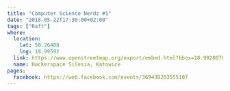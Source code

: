 ```yaml
---
title: "Computer Science Nerdz #1"
date: "2018-05-22T17:30:00+02:00"
tags: ["Raft"]
where:
  location:
    lat: 50.26408
    lng: 18.99592
  link: https://www.openstreetmap.org/export/embed.html?bbox=18.992807865142826%2C50.263001078887285%2C18.998993039131168%2C50.265159763081904&layer=mapnik&marker=50.264079575913314%2C18.995900452136993
  name: Hackerspace Silesia, Katowice
pages:
  facebook: https://web.facebook.com/events/369438203555107
---
```



<section>
  <schedule>
    <person-profile
      avatar="marius_rejdak.jpg"
      name="Marius Rejdak"
      bio="Python developer and self-taught sysadmin. Experienced in a lot of environments - from corporate outsourcing to product focused startups. Fascinated with the DevOps movement tries to automate every repeatable process and make the gap between administration and development tighter. Privately large supporter of Linux and FLOSS."
      title="Raft Consensus Algorithm"
      abstract="To meet the growing expectations of availability and efficiency of our services, we tend to design and launch them in a distributed environment. It's simple for stateless applications, but for the others we have to reach a 'consensus' - multiple processes need to agree on the overall state. On this presentation I will talk about the publication 'In Search of an Understandable Consensus Algorithm', that describes the Raft algorithm, and how it can be used as a starting point to solve advanced problems in a distributed environment."
      social='{ "twitter": "https://twitter.com/mariusrejdak", "github": "https://github.com/mariusrejdak", "linkedin": "https://www.linkedin.com/in/mariusrejdak/", "www": "https://raft.github.io" }'>
    </person-profile>
  </schedule>
</section>

